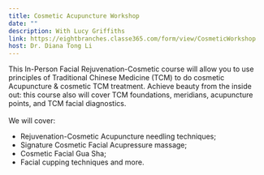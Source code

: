 ```yaml
---
title: Cosmetic Acupuncture Workshop
date: ""
description: With Lucy Griffiths
link: https://eightbranches.classe365.com/form/view/CosmeticWorkshop
host: Dr. Diana Tong Li
---
```

This In-Person Facial Rejuvenation-Cosmetic course will allow you to use principles of Traditional Chinese Medicine (TCM) to do cosmetic Acupuncture & cosmetic TCM treatment. Achieve beauty from the inside out: this course also will cover TCM foundations, meridians, acupuncture points, and TCM facial diagnostics.\
\
We will cover:

* Rejuvenation-Cosmetic Acupuncture needling techniques;
* Signature Cosmetic Facial Acupressure massage;
* Cosmetic Facial Gua Sha;
* Facial cupping techniques and more.